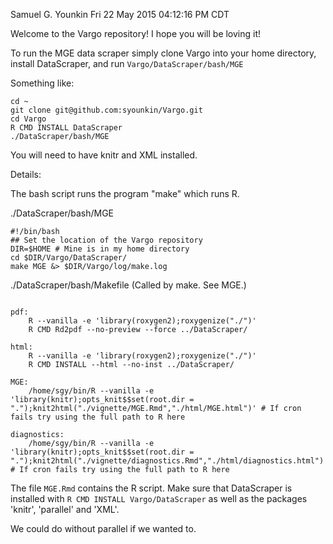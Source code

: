 Samuel G. Younkin
Fri 22 May 2015 04:12:16 PM CDT

Welcome to the Vargo repository! I hope you will be loving it!

To run the MGE data scraper simply clone Vargo into your home
directory, install DataScraper, and run `Vargo/DataScraper/bash/MGE`

Something like:

```
cd ~
git clone git@github.com:syounkin/Vargo.git
cd Vargo
R CMD INSTALL DataScraper
./DataScraper/bash/MGE
```

You will need to have knitr and XML installed.

Details:

The bash script runs the program "make" which runs R.

./DataScraper/bash/MGE
```
#!/bin/bash
## Set the location of the Vargo repository
DIR=$HOME # Mine is in my home directory
cd $DIR/Vargo/DataScraper/
make MGE &> $DIR/Vargo/log/make.log
```

./DataScraper/bash/Makefile (Called by make.  See MGE.)
```

pdf:
	R --vanilla -e 'library(roxygen2);roxygenize("./")'
	R CMD Rd2pdf --no-preview --force ../DataScraper/

html:
	R --vanilla -e 'library(roxygen2);roxygenize("./")'
	R CMD INSTALL --html --no-inst ../DataScraper/

MGE:
	/home/sgy/bin/R --vanilla -e 'library(knitr);opts_knit$$set(root.dir = ".");knit2html("./vignette/MGE.Rmd","./html/MGE.html")' # If cron fails try using the full path to R here

diagnostics:
	/home/sgy/bin/R --vanilla -e 'library(knitr);opts_knit$$set(root.dir = ".");knit2html("./vignette/diagnostics.Rmd","./html/diagnostics.html")' # If cron fails try using the full path to R here
```

The file `MGE.Rmd` contains the R script.  Make sure that DataScraper
is installed with `R CMD INSTALL Vargo/DataScraper` as well as the packages
'knitr', 'parallel' and 'XML'.

We could do without parallel if we wanted to.

